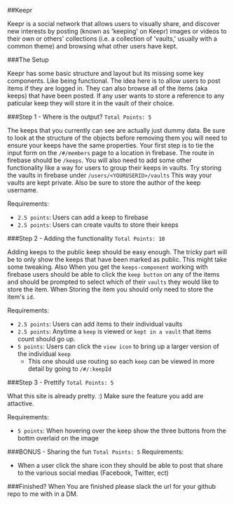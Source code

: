 ##Keepr

Keepr is a social network that allows users to visually share, and discover new interests by posting (known as 'keeping' on Keepr) images or videos to their own or others' collections (i.e. a collection of 'vaults,' usually with a common theme) and browsing what other users have kept.   

###The Setup

Keepr has some basic structure and layout but its missing some key components. Like being functional. The idea here is to allow users to post items if they are logged in. They can also browse all of the items (aka keeps) that have been posted. If any user wants to store a reference to any paticular keep they will store it in the vault of their choice.  

###Step 1 -  Where is the output? `Total Points: 5`

The keeps that you currently can see are actually just dummy data. Be sure to look at the structure of the objects before removing them you will need to ensure your keeps have the same properties. Your first step is to tie the input form on the `/#/members` page to a location in firebase. The route in firebase should be `/keeps`. You will also need to add some other functionality like a way for users to group their keeps in vaults. Try storing the vaults in firebase under `/users/<YOURUSERID>/vaults` This way your vaults are kept private. Also be sure to store the author of the keep username.

Requirements:
- `2.5 points`: Users can add a keep to firebase
- `2.5 points`: Users can create vaults to store their keeps   

###Step 2 - Adding the functionality `Total Points: 10`

Adding keeps to the public keep should be easy enough. The tricky part will be to only show the keeps that have been marked as public. This might take some tweaking. Also When you get the `keeps-component` working with firebase users should be able to click the `keep button` on any of the items and should be prompted to select which of their `vaults` they would like to store the item. When Storing the item you should only need to store the item's `id`.   

Requirements: 
- `2.5 points`: Users can add items to their individual vaults
- `2.5 points`: Anytime a `keep` is viewed or `kept in a vault` that items count should go up.  
- `5 points`: Users can click the `view icon` to bring up a larger version of the individual `keep`
	- This one should use routing so each `keep` can be viewed in more detail by going to `/#/:keepId`
 

###Step 3 - Prettify `Total Points: 5`

What this site is already pretty. :) Make sure the feature you add are attactive.  

Requirements:
- `5 points`: When hovering over the keep show the three buttons from the bottm overlaid on the image

###BONUS - Sharing the fun `Total Points: 5`
Requirements: 
- When a user click the share icon they should be able to post that share to the various social medias (Facebook, Twitter, ect) 

###Finished?
When You are finished please slack the url for your github repo to me with in a DM.
